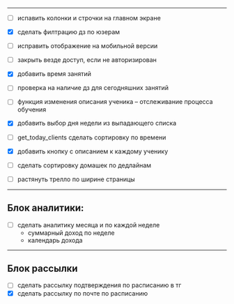 ***
- [ ] испавить колонки и строчки на главном экране
- [x] сделать филтрацию дз по юзерам
- [ ] исправить отображение на мобильной версии
- [ ] закрыть везде доступ, если не авторизирован
- [x] добавить время занятий
- [ ] проверка на наличие дз для сегодняшних занятий
- [ ] функция изменения описания ученика – отслеживание процесса обучения
- [x] добавить выбор дня недели из выпадающего списка
- [ ] get_today_clients сделать сортировку по времени
- [x] добавить кнопку с описанием к каждому ученику
- [ ] сделать сортировку домашек по дедлайнам
- [ ] растянуть трелло по ширине страницы


***

Блок аналитики:
-
- [ ] сделать аналитику месяца и по каждой неделе
  - суммарный доход по неделе
  - календарь дохода

***
Блок рассылки
-

- [ ] сделать рассылку подтверждения по расписанию в тг
- [x] сделать рассылку по почте по расписанию
